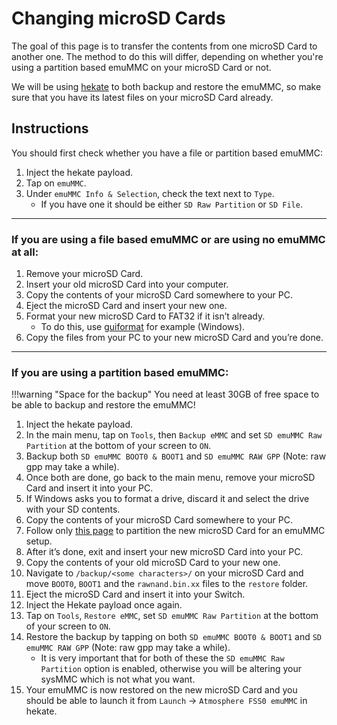 # Changing microSD Cards

The goal of this page is to transfer the contents from one microSD Card to another one. The method to do this will differ, depending on whether you're using a partition based emuMMC on your microSD Card or not.

We will be using [hekate](https://github.com/CTCaer/hekate/releases/) to both backup and restore the emuMMC, so make sure that you have its latest files on your microSD Card already.

## Instructions

You should first check whether you have a file or partition based emuMMC:

1.  Inject the hekate payload.
2.  Tap on `emuMMC`.
3.  Under `emuMMC Info & Selection`, check the text next to `Type`.
    - If you have one it should be either `SD Raw Partition` or `SD File`.

-----
### If you are using a file based emuMMC or are using no emuMMC at all:

1.  Remove your microSD Card.   
2.  Insert your old microSD Card into your computer.
3.  Copy the contents of your microSD Card somewhere to your PC.
4.  Eject the microSD Card and insert your new one.
5.  Format your new microSD Card to FAT32 if it isn’t already.
    - To do this, use [guiformat](http://ridgecrop.co.uk/index.htm?guiformat.htm) for example (Windows).
6.  Copy the files from your PC to your new microSD Card and you’re done.

-----
### If you are using a partition based emuMMC:

!!!warning "Space for the backup"
    You need at least 30GB of free space to be able to backup and restore the emuMMC!

1.  Inject the hekate payload.
2.  In the main menu, tap on `Tools`, then `Backup eMMC` and set `SD emuMMC Raw Partition` at the bottom of your screen to `ON`.
3.  Backup both `SD emuMMC BOOT0 & BOOT1` and `SD emuMMC RAW GPP` (Note: raw gpp may take a while).
4.  Once both are done, go back to the main menu, remove your microSD Card and insert it into your PC.
5.  If Windows asks you to format a drive, discard it and select the drive with your SD contents.
6.  Copy the contents of your microSD Card somewhere to your PC.
7.  Follow only [this page](../user_guide/emummc/partitioning_sd.md) to partition the new microSD Card for an emuMMC setup.
8.  After it’s done, exit and insert your new microSD Card into your PC.
9.  Copy the contents of your old microSD Card to your new one.
10. Navigate to `/backup/<some characters>/` on your microSD Card and move `BOOT0`, `BOOT1` and the `rawnand.bin.xx` files to the `restore` folder.
11. Eject the microSD Card and insert it into your Switch.
12. Inject the Hekate payload once again.
13. Tap on `Tools`, `Restore eMMC`, set `SD emuMMC Raw Partition` at the bottom of your screen to `ON`.
14. Restore the backup by tapping on both `SD emuMMC BOOT0 & BOOT1` and `SD emuMMC RAW GPP` (Note: raw gpp may take a while).
    - It is very important that for both of these the `SD emuMMC Raw Partition` option is enabled, otherwise you will be altering your sysMMC
      which is not what you want.
15. Your emuMMC is now restored on the new microSD Card and you should be able to launch it from `Launch` -> `Atmosphere FSS0 emuMMC`  in hekate.

